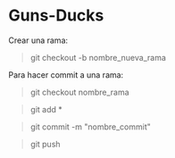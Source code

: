 # Guns-Ducks

Crear una rama:
>git checkout -b nombre_nueva_rama

Para hacer commit a una rama:

>git checkout nombre_rama

>git add *

>git commit -m "nombre_commit"

>git push


